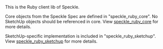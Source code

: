 This is the Ruby client lib of Speckle. 

Core objects from the Speckle Spec are defined in "speckle_ruby_core". No SketchUp objects should be referenced in core. View [speckle_ruby_core](speckle_ruby_core/README.md) for more details.

SketchUp-specific implementation is included in "speckle_ruby_sketchup". View [speckle_ruby_sketchup](speckle_ruby_sketchup/README.md) for more details.
